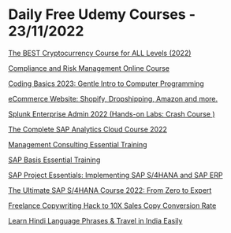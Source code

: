 # Daily Free Udemy Courses - 23/11/2022

[The BEST Cryptocurrency Course for ALL Levels (2022)](https://www.udemy.com/course/best-cryptocurrency-course/?couponCode=9A0B9E203EF523D24938)
[Compliance and Risk Management Online Course](https://www.udemy.com/course/compliance-and-risk-management-online-course/?couponCode=CRM2022)
[Coding Basics 2023: Gentle Intro to Computer Programming](https://www.udemy.com/course/coding-basics-gentle-intro-to-coding-for-beginners/?couponCode=389ED37EB20879F1524E)
[eCommerce Website: Shopify, Dropshipping, Amazon and more.](https://www.udemy.com/course/ecommerce-empire-shopify-woocommerce-amazon-alibaba/?couponCode=A30B5569EFEE750A8D50)
[Splunk Enterprise Admin 2022 (Hands-on Labs: Crash Course )](https://www.udemy.com/course/splunk-enterprise-admin-2022-hands-on-labs-crash-course/?couponCode=20CBBE135406ECDB3401)
[The Complete SAP Analytics Cloud Course 2022](https://www.udemy.com/course/sap-analytics-cloud-sac/?couponCode=D3C83D1F797844BBA642)
[Management Consulting Essential Training](https://www.udemy.com/course/management-consulting-problem-solving/?couponCode=186426F0094F5902E30B)
[SAP Basis Essential Training](https://www.udemy.com/course/sap-basis-erp/?couponCode=16CA349A3C0F43BD877E)
[SAP Project Essentials: Implementing SAP S/4HANA and SAP ERP](https://www.udemy.com/course/sap-erp-project/?couponCode=5D8B08A75AED57A7AD93)
[The Ultimate SAP S/4HANA Course 2022: From Zero to Expert](https://www.udemy.com/course/sap-s4hana-erp/?couponCode=21ECE611E17ABA6B5108)
[Freelance Copywriting Hack to 10X Sales Copy Conversion Rate](https://www.udemy.com/course/freelance-copywriting-hack-to-10x-sales-copy-conversion-rate/?couponCode=FREELANCE-2023)
[Learn Hindi Language Phrases & Travel in India Easily](https://www.udemy.com/course/learn-hindi-language-phrases-travel-in-india-easily/?couponCode=EC6B0FAF5CA5705EECCB)
